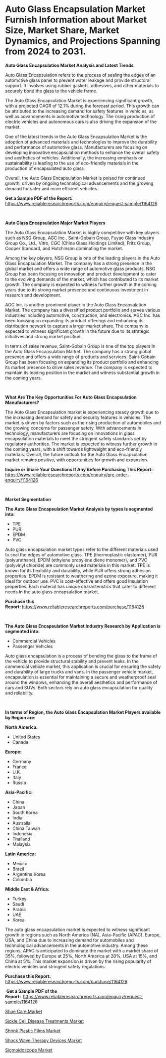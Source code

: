 <p><h1>Auto Glass Encapsulation Market Furnish Information about Market Size, Market Share, Market Dynamics, and Projections Spanning from 2024 to 2031.</h1></p><p><strong>Auto Glass Encapsulation Market Analysis and Latest Trends</strong></p>
<p><p>Auto Glass Encapsulation refers to the process of sealing the edges of an automotive glass panel to prevent water leakage and provide structural support. It involves using rubber gaskets, adhesives, and other materials to securely bond the glass to the vehicle frame.</p><p>The Auto Glass Encapsulation Market is experiencing significant growth, with a projected CAGR of 12.1% during the forecast period. This growth can be attributed to the increasing demand for safety features in vehicles, as well as advancements in automotive technology. The rising production of electric vehicles and autonomous cars is also driving the expansion of the market.</p><p>One of the latest trends in the Auto Glass Encapsulation Market is the adoption of advanced materials and technologies to improve the durability and performance of automotive glass. Manufacturers are focusing on developing innovative encapsulation methods to enhance the overall safety and aesthetics of vehicles. Additionally, the increasing emphasis on sustainability is leading to the use of eco-friendly materials in the production of encapsulated auto glass.</p><p>Overall, the Auto Glass Encapsulation Market is poised for continued growth, driven by ongoing technological advancements and the growing demand for safer and more efficient vehicles.</p></p>
<p><strong>Get a Sample PDF of the Report:&nbsp;</strong> <a href="https://www.reliableresearchreports.com/enquiry/request-sample/1164126">https://www.reliableresearchreports.com/enquiry/request-sample/1164126</a></p>
<p>&nbsp;</p>
<p><strong>Auto Glass Encapsulation Major Market Players</strong></p>
<p><p>The Auto Glass Encapsulation Market is highly competitive with key players such as NSG Group, AGC Inc., Saint-Gobain Group, Fuyao Glass Industry Group Co., Ltd., Vitro, CGC (China Glass Holdings Limited), Fritz Group, Cooper Standard, and Hutchinson dominating the market.</p><p>Among the key players, NSG Group is one of the leading players in the Auto Glass Encapsulation Market. The company has a strong presence in the global market and offers a wide range of automotive glass products. NSG Group has been focusing on innovation and product development to cater to the evolving demands of the market, which has contributed to its market growth. The company is expected to witness further growth in the coming years due to its strong market presence and continuous investment in research and development.</p><p>AGC Inc. is another prominent player in the Auto Glass Encapsulation Market. The company has a diversified product portfolio and serves various industries including automotive, construction, and electronics. AGC Inc. has been focusing on expanding its product offerings and enhancing its distribution network to capture a larger market share. The company is expected to witness significant growth in the future due to its strategic initiatives and strong market position.</p><p>In terms of sales revenue, Saint-Gobain Group is one of the top players in the Auto Glass Encapsulation Market. The company has a strong global presence and offers a wide range of products and services. Saint-Gobain Group has been focusing on expanding its product portfolio and enhancing its market presence to drive sales revenue. The company is expected to maintain its leading position in the market and witness substantial growth in the coming years.</p></p>
<p>&nbsp;</p>
<p><strong>What Are The Key Opportunities For Auto Glass Encapsulation Manufacturers?</strong></p>
<p><p>The Auto Glass Encapsulation market is experiencing steady growth due to the increasing demand for safety and security features in vehicles. The market is driven by factors such as the rising production of automobiles and the growing concerns for passenger safety. With advancements in technology, manufacturers are focusing on innovations in glass encapsulation materials to meet the stringent safety standards set by regulatory authorities. The market is expected to witness further growth in the coming years, with a shift towards lightweight and eco-friendly materials. Overall, the future outlook for the Auto Glass Encapsulation market remains positive, with opportunities for growth and expansion.</p></p>
<p><strong>Inquire or Share Your Questions If Any Before Purchasing This Report:</strong> <a href="https://www.reliableresearchreports.com/enquiry/pre-order-enquiry/1164126">https://www.reliableresearchreports.com/enquiry/pre-order-enquiry/1164126</a></p>
<p>&nbsp;</p>
<p><strong>Market Segmentation</strong></p>
<p><strong>The Auto Glass Encapsulation Market Analysis by types is segmented into:</strong></p>
<p><ul><li>TPE</li><li>PUR</li><li>EPDM</li><li>PVC</li></ul></p>
<p><p>Auto glass encapsulation market types refer to the different materials used to seal the edges of automotive glass. TPE (thermoplastic elastomer), PUR (polyurethane), EPDM (ethylene propylene diene monomer), and PVC (polyvinyl chloride) are commonly used materials in this market. TPE is known for its flexibility and durability, while PUR offers strong adhesion properties. EPDM is resistant to weathering and ozone exposure, making it ideal for outdoor use. PVC is cost-effective and offers good insulation properties. Each material has unique characteristics that cater to different needs in the auto glass encapsulation market.</p></p>
<p><strong>Purchase this Report:&nbsp;</strong><a href="https://www.reliableresearchreports.com/purchase/1164126">https://www.reliableresearchreports.com/purchase/1164126</a></p>
<p>&nbsp;</p>
<p><strong>The Auto Glass Encapsulation Market Industry Research by Application is segmented into:</strong></p>
<p><ul><li>Commercial Vehicles</li><li>Passenger Vehicles</li></ul></p>
<p><p>Auto glass encapsulation is a process of bonding the glass to the frame of the vehicle to provide structural stability and prevent leaks. In the commercial vehicle market, this application is crucial for ensuring the safety and durability of large trucks and vans. In the passenger vehicle market, encapsulation is essential for maintaining a secure and weatherproof seal around the windows, enhancing the overall aesthetics and performance of cars and SUVs. Both sectors rely on auto glass encapsulation for quality and reliability.</p></p>
<p>&nbsp;</p>
<p><strong>In terms of Region, the Auto Glass Encapsulation Market Players available by Region are:</strong></p>
<p>
    <p> <strong> North America: </strong>
        <ul>
            <li>United States</li>
            <li>Canada</li>
        </ul>
        </p> 
    <p> <strong> Europe: </strong>
        <ul>
            <li>Germany</li>
            <li>France</li>
            <li>U.K.</li>
            <li>Italy</li>
            <li>Russia</li>
        </ul>
        </p> 
    <p> <strong> Asia-Pacific: </strong>
        <ul>
            <li>China</li>
            <li>Japan</li>
            <li>South Korea</li>
            <li>India</li>
            <li>Australia</li>
            <li>China Taiwan</li>
            <li>Indonesia</li>
            <li>Thailand</li>
            <li>Malaysia</li>
        </ul>
        </p> 
    <p> <strong> Latin America: </strong>
        <ul>
            <li>Mexico</li>
            <li>Brazil</li>
            <li>Argentina Korea</li>
            <li>Colombia</li>
        </ul>
        </p> 
    <p> <strong> Middle East & Africa: </strong>
        <ul>
            <li>Turkey</li>
            <li>Saudi</li>
            <li>Arabia</li>
            <li>UAE</li>
            <li>Korea</li>
        </ul>
    </p>
    </p>
<p><p>The auto glass encapsulation market is expected to witness significant growth in regions such as North America (NA), Asia-Pacific (APAC), Europe, USA, and China due to increasing demand for automobiles and technological advancements in the automotive industry. Among these regions, APAC is anticipated to dominate the market with a market share of 35%, followed by Europe at 25%, North America at 20%, USA at 15%, and China at 5%. This market expansion is driven by the rising popularity of electric vehicles and stringent safety regulations.</p></p>
<p><strong>Purchase this Report: </strong><a href="https://www.reliableresearchreports.com/purchase/1164126">https://www.reliableresearchreports.com/purchase/1164126</a></p>
<p>&nbsp;<strong>Get a Sample PDF of the Report:&nbsp;&nbsp;</strong><a href="https://www.reliableresearchreports.com/enquiry/request-sample/1164126">https://www.reliableresearchreports.com/enquiry/request-sample/1164126</a></p>
<p><strong></strong></p>
<p><p><a href="https://medium.com/p/e86fdabe1824/edit">Shoe Care Market</a></p><p><a href="https://medium.com/@jadenlegros2023/decoding-sickle-cell-disease-treatments-market-metrics-market-share-trends-and-growth-patterns-a95675ab48a0">Sickle Cell Disease Treatments Market</a></p><p><a href="https://medium.com/@jadenlegros2023/shrink-plastic-films-market-size-market-outlook-and-market-forecast-2024-to-2031-b1d699d59c13">Shrink Plastic Films Market</a></p><p><a href="https://medium.com/p/fa680b812240/edit">Shock Wave Therapy Devices Market</a></p><p><a href="https://medium.com/@jadenlegros2023/sigmoidoscope-market-outlook-industry-overview-and-forecast-2024-to-2031-b4783dec7b8e">Sigmoidoscope Market</a></p></p>
